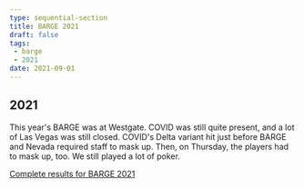 ```yaml
---
type: sequential-section
title: BARGE 2021
draft: false
tags:
 - barge
 - 2021
date: 2021-09-01
---
```


## 2021

This year's BARGE was at Westgate.  COVID was still quite present, and a lot of
Las Vegas was still closed.  COVID's Delta variant hit just before BARGE
and Nevada required staff to mask up.  Then, on Thursday, the players had to mask up, too.
We still played a lot of poker.

[Complete results for BARGE 2021](/barge/results/2021)
